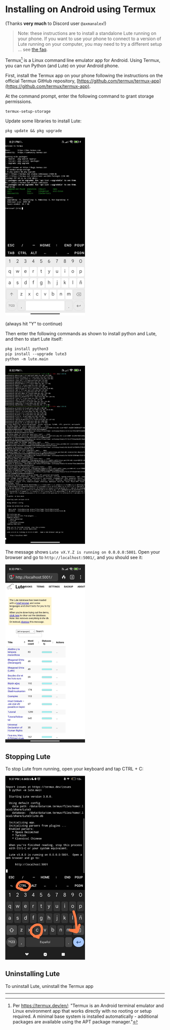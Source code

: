 # Installing on Android using Termux

(Thanks **very much** to Discord user `@axmanalex`!)

> Note: these instructions are to install a standalone Lute running on your phone.  If you want to use your phone to connect to a version of Lute running on your computer, you may need to try a different setup ... see [the faq](../faq/setup/mobile-support.md).

Termux[^1] is a Linux command line emulator app for Android.  Using Termux, you can run Python (and Lute) on your Android phone.

First, install the Termux app on your phone following the instructions on the official Termux GitHub repository, [https://github.com/termux/termux-app](https://github.com/termux/termux-app).

At the command prompt, enter the following command to grant storage permissions.

```
termux-setup-storage
```

Update some libraries to install Lute:

```
pkg update && pkg upgrade
```

<img width="50%" alt="image" src="../assets/install/termux_01_initial.jpg">

(always hit "Y" to continue)

Then enter the following commands as shown to install python and Lute, and then to start Lute itself:

```
pkg install python3
pip install --upgrade lute3
python -m lute.main
```

<img width="50%" alt="image" src="../assets/install/termux_02_running.jpg">

The message shows `Lute vX.Y.Z is running on 0.0.0.0:5001`.  Open your browser and go to `http://localhost:5001/`, and you should see it:

<img width="50%" alt="image" src="../assets/install/termux_03_running.jpg">

## Stopping Lute

To stop Lute from running, open your keyboard and tap CTRL + C:

<img width="50%" alt="image" src="../assets/install/termux_04_stop.jpg">

## Uninstalling Lute

To uninstall Lute, uninstall the Termux app

---

[^1]: Per https://termux.dev/en/: "Termux is an Android terminal emulator and Linux environment app that works directly with no rooting or setup required. A minimal base system is installed automatically - additional packages are available using the APT package manager."
